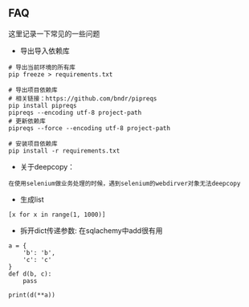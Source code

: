 ## FAQ

这里记录一下常见的一些问题

- 导出导入依赖库
```
# 导出当前环境的所有库
pip freeze > requirements.txt

# 导出项目依赖库
# 相关链接：https://github.com/bndr/pipreqs
pip install pipreqs
pipreqs --encoding utf-8 project-path
# 更新依赖库
pipreqs --force --encoding utf-8 project-path

# 安装项目依赖库
pip install -r requirements.txt
```

- 关于deepcopy：
```
在使用selenium做业务处理的时候，遇到selenium的webdirver对象无法deepcopy
```

- 生成list
```
[x for x in range(1, 1000)]
```

- 拆开dict传递参数: 在sqlachemy中add很有用
```
a = {
    'b': 'b',
    'c': 'c'
}
def d(b, c):
    pass

print(d(**a))
```

